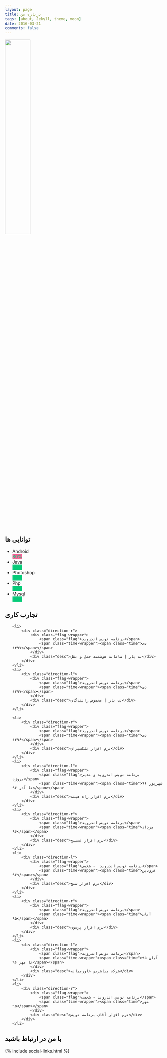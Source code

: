 ```yaml
---
layout: page
title: درباره من
tags: [about, Jekyll, theme, moon]
date: 2016-03-21
comments: false
---
```

    

<img style="width:40%;" src="/assets/img/logo.png">


## توانایی ها

<div class="col-lg-12 col-md-12 col-sm-12">
 <div class="skill">
             <ul>
               <li>Android
                 <div class="bar_container">
                  <span class="bar" data-bar="{ &quot;color&quot;: &quot;#07cb79&quot; }" style="background-color: #ff669a; width: 80%;">
                    <span class="pct" style="color: rgb(7, 203, 121); opacity: 1;">80%</span>
                  </span>
                </div>
              </li>
              <li>Java
               <div class="bar_container">
                 <span class="bar" data-bar="{ &quot;color&quot;: &quot;#07cb79&quot;, &quot;delay&quot;: &quot;600&quot; }" style="background-color: rgb(7, 203, 121); width: 65%;">
                   <span class="pct" style="color: rgb(7, 203, 121); opacity: 1;">65%</span>
                 </span>
                </div>
              </li>
              <li>Photoshop
                <div class="bar_container">
                 <span class="bar" data-bar="{ &quot;color&quot;: &quot;#07cb79&quot;, &quot;delay&quot;: &quot;1200&quot; }" style="background-color: rgb(7, 203, 121); width: 60%;">
                  <span class="pct" style="color: rgb(7, 203, 121); opacity: 1;">60%</span>
                 </span>
                </div>
              </li>
              <li>Php
                <div class="bar_container">
                 <span class="bar" data-bar="{ &quot;color&quot;: &quot;#07cb79&quot;, &quot;delay&quot;: &quot;1200&quot; }" style="background-color: rgb(7, 203, 121); width: 65%;">
                  <span class="pct" style="color: rgb(7, 203, 121); opacity: 1;">65%</span>
                 </span>
                </div>
              </li>
              <li>Mysql
                <div class="bar_container">
                 <span class="bar" data-bar="{ &quot;color&quot;: &quot;#07cb79&quot;, &quot;delay&quot;: &quot;1200&quot; }" style="background-color: rgb(7, 203, 121); width: 75%;">
                  <span class="pct" style="color: rgb(7, 203, 121); opacity: 1;">75%</span>
                 </span>
                </div>
              </li>
          </ul>
</div>

</div>

##  تجارب کاری

<!-- The Timeline -->

<ul class="timeline">



	<li>
		<div class="direction-r">
			<div class="flag-wrapper">
				<span class="flag">برنامه نویس اندروید</span>
				<span class="time-wrapper"><span class="time">دی ۱۳۹۷</span></span>
			</div>
			<div class="desc">نت بار | سامانه هوشمند حمل و نقل</div>
		</div>
	</li>
	<li>
		<div class="direction-l">
			<div class="flag-wrapper">
				<span class="flag">برنامه نویس اندروید</span>
				<span class="time-wrapper"><span class="time">دی ۱۳۹۷</span></span>
			</div>
			<div class="desc">نت بار | مخصوص رانندگان</div>
		</div>
	</li>
    
    <li>
		<div class="direction-r">
			<div class="flag-wrapper">
				<span class="flag">برنامه نویس اندروید</span>
				<span class="time-wrapper"><span class="time">دی ۱۳۹۶</span></span>
			</div>
			<div class="desc">نرم افزار تلکسیران</div>
		</div>
	</li>
	<li>
		<div class="direction-l">
			<div class="flag-wrapper">
				<span class="flag">برنامه نویس اندروید و مدیر پروژه</span>
				<span class="time-wrapper"><span class="time">شهریور ۹۶ تا آذر ۹۶</span></span>
			</div>
			<div class="desc">نرم افزار راه هیئت</div>
		</div>
	</li>
	<li>
		<div class="direction-r">
			<div class="flag-wrapper">
				<span class="flag">برنامه نویس اندروید</span>
				<span class="time-wrapper"><span class="time">مرداد ۹۶</span></span>
			</div>
			<div class="desc">نرم افزار تسبیح</div>
		</div>
	</li>
	<li>
		<div class="direction-l">
			<div class="flag-wrapper">
				<span class="flag">برنامه نویس اندروید  - شخصی</span>
				<span class="time-wrapper"><span class="time">فرودین ۹۶</span></span>
			</div>
			<div class="desc">نرم افزار سنج</div>
		</div>
	</li>
	<li>
		<div class="direction-r">
			<div class="flag-wrapper">
				<span class="flag">برنامه نویس اندروید</span>
				<span class="time-wrapper"><span class="time">آبان ۹۵</span></span>
			</div>
			<div class="desc">نرم افزار پرسون</div>
		</div>
	</li>
	<li>
		<div class="direction-l">
			<div class="flag-wrapper">
				<span class="flag">برنامه نویس اندروید</span>
				<span class="time-wrapper"><span class="time">آبان ۹۵ تا مهر ۹۶</span></span>
			</div>
			<div class="desc">شرکت مباشرین خاورمیانه</div>
		</div>
	</li>
	<li>
		<div class="direction-r">
			<div class="flag-wrapper">
				<span class="flag">برنامه نویس اندروید - شخصی</span>
				<span class="time-wrapper"><span class="time">مهر ۹۵</span></span>
			</div>
			<div class="desc">نرم افزار آقای برنامه نویس</div>
		</div>
	</li>

  
</ul>


## با من در ارتباط باشید

      
{% include social-links.html %}
